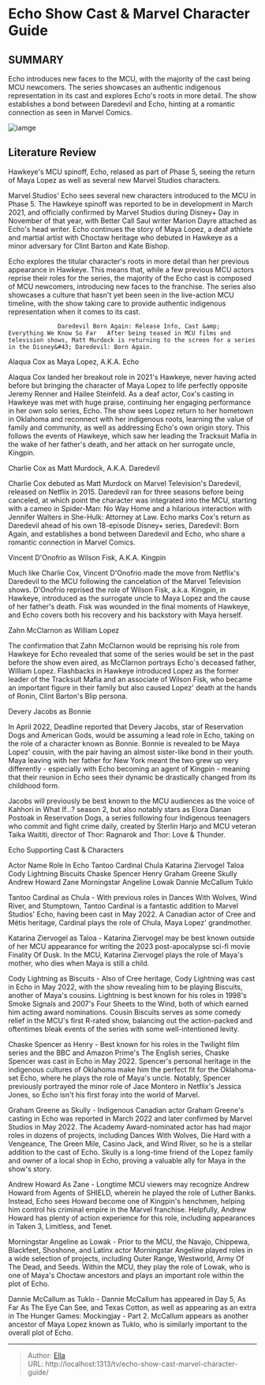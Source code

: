 # Echo Show Cast &amp; Marvel Character Guide


## SUMMARY 



  Echo introduces new faces to the MCU, with the majority of the cast being MCU newcomers.   The series showcases an authentic indigenous representation in its cast and explores Echo&#39;s roots in more detail.   The show establishes a bond between Daredevil and Echo, hinting at a romantic connection as seen in Marvel Comics.  

![iamge](https://static1.srcdn.com/wordpress/wp-content/uploads/2023/04/kingpin-echo-and-daredevil-in-echo-mcu-series.png)

## Literature Review
Hawkeye&#39;s MCU spinoff, Echo, relased as part of Phase 5, seeing the return of Maya Lopez as well as several new Marvel Studios characters.




Marvel Studios&#39; Echo sees several new characters introduced to the MCU in Phase 5. The Hawkeye spinoff was reported to be in development in March 2021, and officially confirmed by Marvel Studios during Disney&#43; Day in November of that year, with Better Call Saul writer Marion Dayre attached as Echo&#39;s head writer. Echo continues the story of Maya Lopez, a deaf athlete and martial artist with Choctaw heritage who debuted in Hawkeye as a minor adversary for Clint Barton and Kate Bishop.




Echo explores the titular character&#39;s roots in more detail than her previous appearance in Hawkeye. This means that, while a few previous MCU actors reprise their roles for the series, the majority of the Echo cast is composed of MCU newcomers, introducing new faces to the franchise. The series also showcases a culture that hasn&#39;t yet been seen in the live-action MCU timeline, with the show taking care to provide authentic indigenous representation when it comes to its cast.

                  Daredevil Born Again: Release Info, Cast &amp; Everything We Know So Far   After being teased in MCU films and television shows, Matt Murdock is returning to the screen for a series in the Disney&#43; Daredevil: Born Again.     


 Alaqua Cox as Maya Lopez, A.K.A. Echo 
         

Alaqua Cox landed her breakout role in 2021&#39;s Hawkeye, never having acted before but bringing the character of Maya Lopez to life perfectly opposite Jeremy Renner and Hailee Steinfeld. As a deaf actor, Cox&#39;s casting in Hawkeye was met with huge praise, continuing her engaging performance in her own solo series, Echo. The show sees Lopez return to her hometown in Oklahoma and reconnect with her indigenous roots, learning the value of family and community, as well as addressing Echo&#39;s own origin story. This follows the events of Hawkeye, which saw her leading the Tracksuit Mafia in the wake of her father&#39;s death, and her attack on her surrogate uncle, Kingpin.






 Charlie Cox as Matt Murdock, A.K.A. Daredevil 
          

Charlie Cox debuted as Matt Murdock on Marvel Television&#39;s Daredevil, released on Netflix in 2015. Daredevil ran for three seasons before being canceled, at which point the character was integrated into the MCU, starting with a cameo in Spider-Man: No Way Home and a hilarious interaction with Jennifer Walters in She-Hulk: Attorney at Law. Echo marks Cox&#39;s return as Daredevil ahead of his own 18-episode Disney&#43; series, Daredevil: Born Again, and establishes a bond between Daredevil and Echo, who share a romantic connection in Marvel Comics.



 Vincent D&#39;Onofrio as Wilson Fisk, A.K.A. Kingpin 
          




Much like Charlie Cox, Vincent D&#39;Onofrio made the move from Netflix&#39;s Daredevil to the MCU following the cancelation of the Marvel Television shows. D&#39;Onofrio reprised the role of Wilson Fisk, a.k.a. Kingpin, in Hawkeye, introduced as the surrogate uncle to Maya Lopez and the cause of her father&#39;s death. Fisk was wounded in the final moments of Hawkeye, and Echo covers both his recovery and his backstory with Maya herself.



 Zahn McClarnon as William Lopez 
          

The confirmation that Zahn McClarnon would be reprising his role from Hawkeye for Echo revealed that some of the series would be set in the past before the show even aired, as McClarnon portrays Echo&#39;s deceased father, William Lopez. Flashbacks in Hawkeye introduced Lopez as the former leader of the Tracksuit Mafia and an associate of Wilson Fisk, who became an important figure in their family but also caused Lopez&#39; death at the hands of Ronin, Clint Barton&#39;s Blip persona.






 Devery Jacobs as Bonnie 
          

In April 2022, Deadline reported that Devery Jacobs, star of Reservation Dogs and American Gods, would be assuming a lead role in Echo, taking on the role of a character known as Bonnie. Bonnie is revealed to be Maya Lopez&#39; cousin, with the pair having an almost sister-like bond in their youth. Maya leaving with her father for New York meant the two grew up very differently - especially with Echo becoming an agent of Kingpin - meaning that their reunion in Echo sees their dynamic be drastically changed from its childhood form.

Jacobs will previously be best known to the MCU audiences as the voice of Kahhori in What If...? season 2, but also notably stars as Elora Danan Postoak in Reservation Dogs, a series following four Indigenous teenagers who commit and fight crime daily, created by Sterlin Harjo and MCU veteran Taika Waititi, director of Thor: Ragnarok and Thor: Love &amp; Thunder.






 Echo Supporting Cast &amp; Characters 
          

 Actor Name  Role In Echo   Tantoo Cardinal  Chula   Katarina Ziervogel  Taloa   Cody Lightning  Biscuits   Chaske Spencer  Henry   Graham Greene  Skully   Andrew Howard  Zane   Morningstar Angeline  Lowak   Dannie McCallum  Tuklo   



Tantoo Cardinal as Chula - With previous roles in Dances With Wolves, Wind River, and Stumptown, Tantoo Cardinal is a fantastic addition to Marvel Studios&#39; Echo, having been cast in May 2022. A Canadian actor of Cree and Métis heritage, Cardinal plays the role of Chula, Maya Lopez&#39; grandmother.




Katarina Ziervogel as Taloa - Katarina Ziervogel may be best known outside of her MCU appearance for writing the 2023 post-apocalypse sci-fi movie Finality Of Dusk. In the MCU, Katarina Ziervogel plays the role of Maya&#39;s mother, who dies when Maya is still a child.

Cody Lightning as Biscuits - Also of Cree heritage, Cody Lightning was cast in Echo in May 2022, with the show revealing him to be playing Biscuits, another of Maya&#39;s cousins. Lightning is best known for his roles in 1998&#39;s Smoke Signals and 2007&#39;s Four Sheets to the Wind, both of which earned him acting award nominations. Cousin Biscuits serves as some comedy relief in the MCU&#39;s first R-rated show, balancing out the action-packed and oftentimes bleak events of the series with some well-intentioned levity.

Chaske Spencer as Henry - Best known for his roles in the Twilight film series and the BBC and Amazon Prime&#39;s The English series, Chaske Spencer was cast in Echo in May 2022. Spencer&#39;s personal heritage in the indigenous cultures of Oklahoma make him the perfect fit for the Oklahoma-set Echo, where he plays the role of Maya&#39;s uncle. Notably, Spencer previously portrayed the minor role of Jace Montero in Netflix&#39;s Jessica Jones, so Echo isn&#39;t his first foray into the world of Marvel.




Graham Greene as Skully - Indigenous Canadian actor Graham Greene&#39;s casting in Echo was reported in March 2022 and later confirmed by Marvel Studios in May 2022. The Academy Award-nominated actor has had major roles in dozens of projects, including Dances With Wolves, Die Hard with a Vengeance, The Green Mile, Casino Jack, and Wind River, so he is a stellar addition to the cast of Echo. Skully is a long-time friend of the Lopez family and owner of a local shop in Echo, proving a valuable ally for Maya in the show&#39;s story.

Andrew Howard As Zane - Longtime MCU viewers may recognize Andrew Howard from Agents of SHIELD, wherein he played the role of Luther Banks. Instead, Echo sees Howard become one of Kingpin&#39;s henchmen, helping him control his criminal empire in the Marvel franchise. Helpfully, Andrew Howard has plenty of action experience for this role, including appearances in Taken 3, Limitless, and Tenet.

Morningstar Angeline as Lowak - Prior to the MCU, the Navajo, Chippewa, Blackfeet, Shoshone, and Latinx actor Morningstar Angeline played roles in a wide selection of projects, including Outer Range, Westworld, Army Of The Dead, and Seeds. Within the MCU, they play the role of Lowak, who is one of Maya&#39;s Choctaw ancestors and plays an important role within the plot of Echo.




Dannie McCallum as Tuklo - Dannie McCallum has appeared in Day 5, As Far As The Eye Can See, and Texas Cotton, as well as appearing as an extra in The Hunger Games: Mockingjay - Part 2. McCallum appears as another ancestor of Maya Lopez known as Tuklo, who is similarly important to the overall plot of Echo.




---

> Author: [Ella](https://instagram.hk.cn/)  
> URL: http://localhost:1313/tv/echo-show-cast-marvel-character-guide/  


